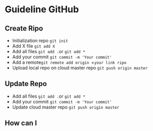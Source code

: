 # Guideline GitHub 

## Create Ripo
* Initialization repo `git init`
* Add X file `git add X`
* Add all files `git add .`or `git add *`
* Add your commit `git commit -m 'Your commit'`
* Add a remote`git remote add origin `+`your link ripo`
* Upload local repo on cloud master repo `git push origin master`

## Update Repo
* Add all files `git add .`or `git add *`
* Add your commit `git commit -m 'Your commit'`
* Update cloud master repo `git push origin master`

## How can I 
